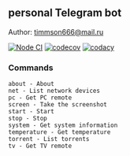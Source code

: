 ## personal Telegram bot 

Author: [timmson666@mail.ru](mailto:timmson666@mail.ru)

[![Node CI](https://github.com/timmson/mbt-bot/workflows/Node%20CI/badge.svg)](https://github.com/timmson/mbt-bot/actions)
[![codecov](https://codecov.io/gh/timmson/mbt-bot/branch/master/graph/badge.svg)](https://codecov.io/gh/timmson/mbt-bot)
[![codacy](https://api.codacy.com/project/badge/Grade/5721fe9f69524aa1866fe9742e97ce6e)](https://www.codacy.com/app/timmson666/mbt-bot)

### Commands
```
about - About
net - List network devices
pc - Get PC remote
screen - Take the screenshot
start - Start
stop - Stop
system - Get system information
temperature - Get temperature
torrent - List torrents
tv - Get TV remote
```
